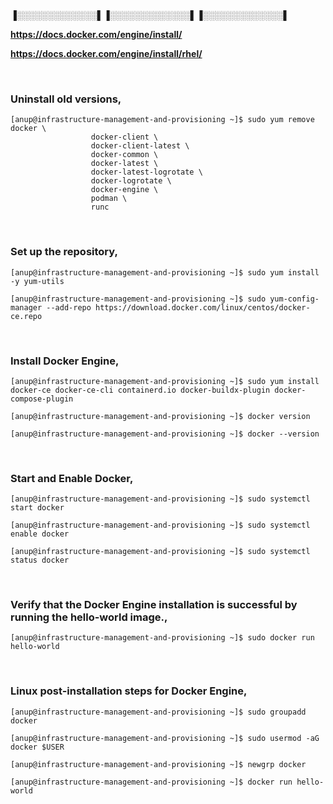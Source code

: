 <br>

▐░░░░░░░░░░░░░▌▐░░░░░░░░░░░░░▌▐░░░░░░░░░░░░░▌


**https://docs.docker.com/engine/install/**

**https://docs.docker.com/engine/install/rhel/**

<br>

### Uninstall old versions,

    [anup@infrastructure-management-and-provisioning ~]$ sudo yum remove docker \
                      docker-client \
                      docker-client-latest \
                      docker-common \
                      docker-latest \
                      docker-latest-logrotate \
                      docker-logrotate \
                      docker-engine \
                      podman \
                      runc

<br>

### Set up the repository,

`[anup@infrastructure-management-and-provisioning ~]$ sudo yum install -y yum-utils`

`[anup@infrastructure-management-and-provisioning ~]$ sudo yum-config-manager --add-repo https://download.docker.com/linux/centos/docker-ce.repo`

<br>

### Install Docker Engine,

`[anup@infrastructure-management-and-provisioning ~]$ sudo yum install docker-ce docker-ce-cli containerd.io docker-buildx-plugin docker-compose-plugin`

`[anup@infrastructure-management-and-provisioning ~]$ docker version`

`[anup@infrastructure-management-and-provisioning ~]$ docker --version`

<br>

### Start and Enable Docker,

`[anup@infrastructure-management-and-provisioning ~]$ sudo systemctl start docker`

`[anup@infrastructure-management-and-provisioning ~]$ sudo systemctl enable docker`

`[anup@infrastructure-management-and-provisioning ~]$ sudo systemctl status docker`

<br>

### Verify that the Docker Engine installation is successful by running the hello-world image.,

`[anup@infrastructure-management-and-provisioning ~]$ sudo docker run hello-world`

<br>

### Linux post-installation steps for Docker Engine,

`[anup@infrastructure-management-and-provisioning ~]$ sudo groupadd docker`

`[anup@infrastructure-management-and-provisioning ~]$ sudo usermod -aG docker $USER`

`[anup@infrastructure-management-and-provisioning ~]$ newgrp docker`

`[anup@infrastructure-management-and-provisioning ~]$ docker run hello-world`

<br>

